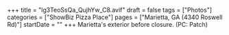 +++
title = "lg3TeoSsQa_QujhYw_C8.avif"
draft = false
tags = ["Photos"]
categories = ["ShowBiz Pizza Place"]
pages = ["Marietta, GA (4340 Roswell Rd)"]
startDate = ""
+++
Marietta's exterior before closure. (PC: Patch)
